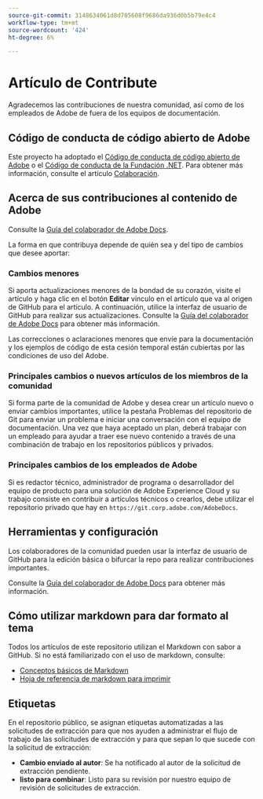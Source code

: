 ```yaml
---
source-git-commit: 3148634061d8d705608f9686da936d0b5b79e4c4
workflow-type: tm+mt
source-wordcount: '424'
ht-degree: 6%

---
```

# Artículo de Contribute

Agradecemos las contribuciones de nuestra comunidad, así como de los empleados de Adobe de fuera de los equipos de documentación.

## Código de conducta de código abierto de Adobe

Este proyecto ha adoptado el [Código de conducta de código abierto de Adobe](code-of-conduct.md) o el [Código de conducta de la Fundación .NET](https://dotnetfoundation.org/code-of-conduct). Para obtener más información, consulte el artículo [Colaboración](contributing.md).

## Acerca de sus contribuciones al contenido de Adobe

Consulte la [Guía del colaborador de Adobe Docs](https://experienceleague.adobe.com/docs/contributor/contributor-guide/introduction.html).

La forma en que contribuya depende de quién sea y del tipo de cambios que desee aportar:

### Cambios menores

Si aporta actualizaciones menores de la bondad de su corazón, visite el artículo y haga clic en el botón **Editar** vínculo en el artículo que va al origen de GitHub para el artículo. A continuación, utilice la interfaz de usuario de GitHub para realizar sus actualizaciones. Consulte la [Guía del colaborador de Adobe Docs](https://experienceleague.adobe.com/docs/contributor/contributor-guide/introduction.html) para obtener más información.

Las correcciones o aclaraciones menores que envíe para la documentación y los ejemplos de código de esta cesión temporal están cubiertas por las condiciones de uso del Adobe.

### Principales cambios o nuevos artículos de los miembros de la comunidad

Si forma parte de la comunidad de Adobe y desea crear un artículo nuevo o enviar cambios importantes, utilice la pestaña Problemas del repositorio de Git para enviar un problema e iniciar una conversación con el equipo de documentación. Una vez que haya aceptado un plan, deberá trabajar con un empleado para ayudar a traer ese nuevo contenido a través de una combinación de trabajo en los repositorios públicos y privados.

<!--
If you submit a pull request with significant changes to documentation and code examples, you'll see a message in the pull request asking you to submit an online contribution license agreement (CLA). We need you to complete the online form before we can review your pull request.
-->

### Principales cambios de los empleados de Adobe

Si es redactor técnico, administrador de programa o desarrollador del equipo de producto para una solución de Adobe Experience Cloud y su trabajo consiste en contribuir a artículos técnicos o crearlos, debe utilizar el repositorio privado que hay en `https://git.corp.adobe.com/AdobeDocs`.

<!--Employees from other parts of the Adobe world should use the public repo for minor updates.-->

## Herramientas y configuración

Los colaboradores de la comunidad pueden usar la interfaz de usuario de GitHub para la edición básica o bifurcar la repo para realizar contribuciones importantes.

Consulte la [Guía del colaborador de Adobe Docs](https://experienceleague.adobe.com/docs/contributor/contributor-guide/introduction.html) para obtener más información.

## Cómo utilizar markdown para dar formato al tema

Todos los artículos de este repositorio utilizan el Markdown con sabor a GitHub. Si no está familiarizado con el uso de markdown, consulte:

* [Conceptos básicos de Markdown](https://help.github.com/articles/getting-started-with-writing-and-formatting-on-github/)
* [Hoja de referencia de markdown para imprimir](https://guides.github.com/pdfs/markdown-cheatsheet-online.pdf)

## Etiquetas

En el repositorio público, se asignan etiquetas automatizadas a las solicitudes de extracción para que nos ayuden a administrar el flujo de trabajo de las solicitudes de extracción y para que sepan lo que sucede con la solicitud de extracción:

* **Cambio enviado al autor**: Se ha notificado al autor de la solicitud de extracción pendiente.
* **listo para combinar**: Listo para su revisión por nuestro equipo de revisión de solicitudes de extracción.
